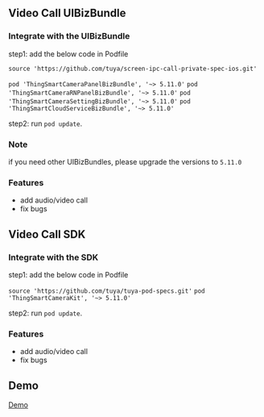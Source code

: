 ## Video Call UIBizBundle

### Integrate with the UIBizBundle
step1: add the below code in Podfile

`source 'https://github.com/tuya/screen-ipc-call-private-spec-ios.git'`

`pod 'ThingSmartCameraPanelBizBundle', '~> 5.11.0'`
`pod 'ThingSmartCameraRNPanelBizBundle', '~> 5.11.0'`
`pod 'ThingSmartCameraSettingBizBundle', '~> 5.11.0'`
`pod 'ThingSmartCloudServiceBizBundle', '~> 5.11.0'`

step2: run `pod update`.

### Note
if you need other UIBizBundles, please upgrade the versions to `5.11.0`

### Features
- add audio/video call
- fix bugs


## Video Call SDK

### Integrate with the SDK
step1: add the below code in Podfile

`source 'https://github.com/tuya/tuya-pod-specs.git'`
`pod 'ThingSmartCameraKit', '~> 5.11.0'`

step2: run `pod update`.

### Features
- add audio/video call
- fix bugs

## Demo
[Demo](https://github.com/tuya/tuya-home-ios-sdk-sample-objc/tree/v5.x_ipc)
